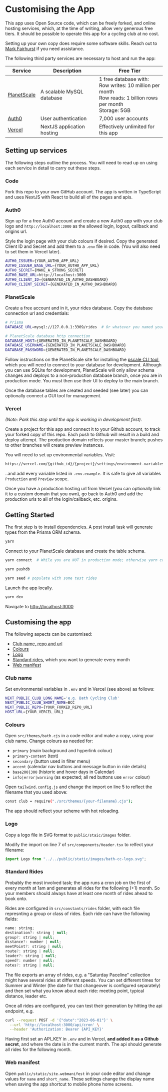 # Customising the App

This app uses Open Source code, which can be freely forked, and online hosting services, which, at the time of writing, allow very generous free tiers. It should be possible to operate this app for a cycling club at no cost.

Setting up your own copy does require some software skills. Reach out to [Mark Fairhurst](mailto:mark@fairhursts.net) if you need assistance.

The following third party services are necessary to host and run the app:

| Service                                 | Description                | Free Tier                                                                                                             |
| --------------------------------------- | -------------------------- | --------------------------------------------------------------------------------------------------------------------- |
| [PlanetScale](https://planetscale.com/) | A scalable MySQL database  | 1 free database with:<br/>Row writes: 10 million per month<br />Row reads: 1 billion rows per month<br />Storage: 5GB |
| [Auth0](https://auth0.com)              | User authentication        | 7,000 user accounts                                                                                                   |
| [Vercel](https://vercel.com/)           | NextJS application hosting | Effectively unlimited for this app                                                                                    |

## Setting up services

The following steps outline the process. You will need to read up on using each service in detail to carry out these steps.

### Code

Fork this repo to your own GitHub account. The app is written in TypeScript and uses NextJS with React to build all of the pages and apis.

### Auth0

Sign up for a free Auth0 account and create a new Auth0 app with your club logo and `http://localhost:3000` as the allowed login, logout, callback and origins url.

Style the login page with your club colours if desired. Copy the generated Client ID and Secret and add them to a `.env` file in code. (You will also need to set them in Vercel later).

```bash
AUTH0_ISSUER={YOUR_AUTH0_APP_URL}
AUTH0_ISSUER_BASE_URL={YOUR_AUTH0_APP_URL}
AUTH0_SECRET={MAKE_A_STRONG_SECRET}
AUTH0_BASE_URL=http://localhost:3000
AUTH0_CLIENT_ID={GENERATED_IN_AUTH0_DASHBOARD}
AUTH0_CLIENT_SECRET={GENERATED_IN_AUTH0_DASHBOARD}
```

### PlanetScale

Create a free account and in it, your rides database. Copy the database connection url and credentials:

```bash
# Prisma
DATABASE_URL=mysql://127.0.0.1:3309/rides  # Or whatever you named your database

# PlanetScale database http connection
DATABASE_HOST={GENERATED_IN_PLANETSCALE_DASHBOARD}
DATABASE_USERNAME={GENERATED_IN_PLANETSCALE_DASHBOARD}
DATABASE_PASSWORD={GENERATED_IN_PLANETSCALE_DASHBOARD}
```

Follow instructions on the PlanetScale site for installing the [pscale CLI tool](https://planetscale.com/features/cli), which you will need to connect to your database for development. Although you can use SQLite for development, PlanetScale will only allow schema changes and deploys to a non-production database branch, once you are in production mode. You must then use their UI to deploy to the main branch.

Once the database tables are created and seeded (see later) you can optionally connect a GUI tool for management.

### Vercel

_(Note: Park this step until the app is working in development first)._

Create a project for this app and connect it to your Github account, to track your forked copy of this repo. Each push to Github will result in a build and deploy attempt. The production domain reflects your master branch; pushes to other branches will create preview instances.

You will need to set up environmental variables. Visit:

```bash
https://vercel.com/{github_id}/{project}/settings/environment-variables
```

..and add every variable listed in `.env.example`. It is safe to give all variables `Production` and `Preview` scope.

Once you have a production hosting url from Vercel (you can optionally link it to a custom domain that you own), go back to Auth0 and add the production urls to all of the login/callback, etc. origins.

## Getting Started

The first step is to install dependencies. A post install task will generate types from the Prisma ORM schema.

```bash
yarn
```

Connect to your PlanetScale database and create the table schema.

```bash
yarn connect  # While you are NOT in production mode; otherwise yarn connect:dev

yarn pushdb

yarn seed # populate with some test rides
```

Launch the app locally.

```bash
yarn dev
```

Navigate to [http://localhost:3000](http://localhost:3000)

## Customising the app

The following aspects can be customised:

- [Club name, repo and url](#club-name)
- [Colours](#colours)
- [Logo](#logo)
- [Standard rides](#standard-rides), which you want to generate every month
- [Web manifest](#web-manifest)

### Club name

Set environmental variables in `.env` and in Vercel (see above) as follows:

```bash
NEXT_PUBLIC_CLUB_LONG_NAME='e.g. Bath Cycling Club'
NEXT_PUBLIC_CLUB_SHORT_NAME=BCC
NEXT_PUBLIC_REPO={YOUR_FORKED_REPO_URL}
HOST_URL={YOUR_VERCEL_URL}
```

### Colours

Open `src/themes/bath.cjs` in a code editor and make a copy, using your club name. Change colours as needed for:

- `primary` (main background and hyperlink colour)
- `primary-content` (text)
- `secondary` (button used in filter menu)
- `accent` (calendar nav buttons and message button in ride details)
- `base200|300` (historic and hover days in Calendar)
- `info|error|warning` (as expected; all red buttons use `error` colour)

Open `tailwind.config.js` and change the import on line 5 to reflect the filename that you used above:

```bash
const club = require("./src/themes/{your-filename}.cjs");
```

The app should reflect your scheme with hot reloading.

### Logo

Copy a logo file in SVG format to `public/staic/images` folder.

Modify the import on line 7 of `src/components/Header.tsx` to relfect your filename:

```javascript
import Logo from "../../public/static/images/bath-cc-logo.svg";
```

### Standard Rides

Probably the most involved task; the app runs a cron job on the first of every month at 1am and generates all rides for the following (+1) month. So your members should always have at least one month of rides ahead to book onto.

Rides are configured in `src/constants/rides` folder, with each file represnting a group or class of rides. Each ride can have the following fields:

```javascript
name: string;
destination?: string | null;
group?: string | null;
distance?: number | null;
meetPoint?: string | null;
route?: string | null;
leader?: string | null;
speed?: number | null;
notes?: string | null;
```

The file exports an array of rides, e.g. a "Saturday Paceline" collection might have several rides at different speeds. You can set different times for Summer and Winter (the date for that changeover is configured separately) and then set what you know about each ride: meeting point, typical distance, leader etc.

Once all rides are configured, you can test their generation by hitting the api endpoint, e.g.

```bash
curl --request POST -d '{"date":"2023-06-01"}' \
  --url 'http://localhost:3000/api/cron' \
  --header 'Authorization: Bearer {API_KEY}'
```

Having first set an API_KEY in `.env` and in Vercel, **and added it as a Github secret**, and where the date is in the current month. The api should generate all rides for the following month.

### Web manifest

Open `public/static/site.webmanifest` in your code editor and change values for `name` and `short_name`. These settings change the display name when saving the app shortcut to mobile phone home screens.
